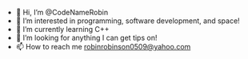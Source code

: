 - 👋 Hi, I’m @CodeNameRobin
- 👀 I’m interested in programming, software development, and space!
- 🌱 I’m currently learning C++
- 💞️ I’m looking for anything I can get tips on!
- 📫 How to reach me robinrobinson0509@yahoo.com

<!---
TwistedRobin/TwistedRobin is a ✨ special ✨ repository because its `README.md` (this file) appears on your GitHub profile.
You can click the Preview link to take a look at your changes.
--->
